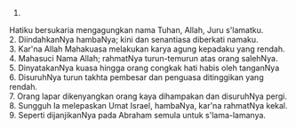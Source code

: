 1.
Hatiku bersukaria
mengagungkan nama Tuhan, Allah, Juru s'lamatku.
<br>
2.
DiindahkanNya hambaNya;
kini dan senantiasa diberkati namaku.
<br>
3.
Kar'na Allah Mahakuasa
melakukan karya agung kepadaku yang rendah.
<br>
4.
Mahasuci Nama Allah; rahmatNya turun-temurun
atas orang salehNya.
<br>
5.
DinyatakanNya kuasa
hingga orang congkak hati habis oleh tanganNya
<br>
6.
DisuruhNya turun takhta
pembesar dan penguasa ditinggikan yang rendah.
<br>
7.
Orang lapar dikenyangkan
orang kaya dihampakan dan disuruhNya pergi.
<br>
8.
Sungguh Ia melepaskan
Umat Israel, hambaNya, kar'na rahmatNya kekal.
<br>
9.
Seperti dijanjikanNya
pada Abraham semula untuk s'lama-lamanya.